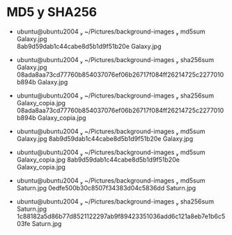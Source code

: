 # MD5 y SHA256
 
- ubuntu@ubuntu2004  ~/Pictures/background-images  md5sum Galaxy.jpg   
8ab9d59dab1c44cabe8d5b1d9f51b20e  Galaxy.jpg

- ubuntu@ubuntu2004  ~/Pictures/background-images  sha256sum Galaxy.jpg
08ada8aa73cd77760b854037076ef06b26717f084ff26214725c2277010b894b  Galaxy.jpg

- ubuntu@ubuntu2004  ~/Pictures/background-images  sha256sum Galaxy_copia.jpg 
08ada8aa73cd77760b854037076ef06b26717f084ff26214725c2277010b894b  Galaxy_copia.jpg

- ubuntu@ubuntu2004  ~/Pictures/background-images  md5sum Galaxy.jpg 
8ab9d59dab1c44cabe8d5b1d9f51b20e  Galaxy.jpg

- ubuntu@ubuntu2004  ~/Pictures/background-images  md5sum Galaxy_copia.jpg 
8ab9d59dab1c44cabe8d5b1d9f51b20e  Galaxy_copia.jpg

- ubuntu@ubuntu2004  ~/Pictures/background-images  md5sum Saturn.jpg 
0edfe500b30c8507f34383d04c5836dd  Saturn.jpg

- ubuntu@ubuntu2004  ~/Pictures/background-images  sha256sum Saturn.jpg      
1c88182a5d86b77d8521122297ab9f89423351036add6c121a8eb7e1b6c503fe  Saturn.jpg

